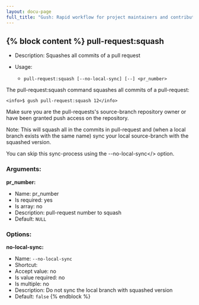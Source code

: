 ```yaml
---
layout: docu-page
full_title: "Gush: Rapid workflow for project maintainers and contributors"
---
```

{% block content %}
pull-request:squash
-------------------

* Description: Squashes all commits of a pull request
* Usage:

  * `pull-request:squash [--no-local-sync] [--] <pr_number>`

The <info>pull-request:squash</info> command squashes all commits of a pull-request:

    <info>$ gush pull-request:squash 12</info>

Make sure you are the pull-requests\'s source-branch repository owner
or have been granted push access on the repository.

Note: This will squash all in the commits in pull-request and (when a local branch exists with
the same name) sync your local source-branch with the squashed version.

You can skip this sync-process using the <comment>--no-local-sync</> option.


### Arguments:

**pr_number:**

* Name: pr_number
* Is required: yes
* Is array: no
* Description: pull-request number to squash
* Default: `NULL`

### Options:

**no-local-sync:**

* Name: `--no-local-sync`
* Shortcut: <none>
* Accept value: no
* Is value required: no
* Is multiple: no
* Description: Do not sync the local branch with squashed version
* Default: `false`
{% endblock %}